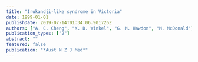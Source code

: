 ```yaml
---
title: "Irukandji-like syndrome in Victoria"
date: 1999-01-01
publishDate: 2019-07-14T01:34:06.901726Z
authors: ["A. C. Cheng", "K. D. Winkel", "G. M. Hawdon", "M. McDonald"]
publication_types: ["2"]
abstract: ""
featured: false
publication: "*Aust N Z J Med*"
---
```


